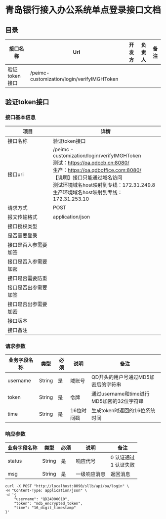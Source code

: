 # 青岛银行接入办公系统单点登录接口文档

## 目录
| 接口名称 | Url | 开发方 | 负责人 | 备注 |
| --- | --- | --- | --- | --- |
| 验证token接口 | /peimc-customization/login/verifyIMGHToken |  |  |  |

## 验证token接口
### 接口基本信息
| 项目 | 详情 |
| --- | --- |
| 接口名称 | 验证token接口 |
| 接口uri | /peimc - customization/login/verifyIMGHToken <br> 测试：https://oa.qdccb.cn:8080/ <br> 生产：https://oa.qdboffice.com:8080/ <br> 【说明】接口只能通过域名访问 <br> 测试环境域名host映射到专线：172.31.249.8 <br> 生产环境域名host映射到专线：172.31.253.10 |
| 请求方式 | POST |
| 报文传输格式 | application/json |
| 接口授权类型 |  |
| 是否需要登录 |  |
| 接口是否入参需要加签 |  |
| 接口是否入参需要加密 |  |
| 接口是否需要防重 |  |
| 接口是否出参需要加签 |  |
| 接口是否出参需要加密 |  |
| 接口版本 |  |
| 接口备注 |  |

### 请求参数
| 业务字段名称 | 类型 | 必须 | 说明 | 备注 |
| --- | --- | --- | --- | --- |
| username | String | 是 | 域账号 | QD开头的用户号通过MD5加密后的字符串 |
| token | String | 是 | 令牌 | 通过username和time进行MD5加密的32位字符串 |
| time | String | 是 | 16位时间戳 | 生成token时返回的16位系统时间 |

### 响应参数
| 业务字段名称 | 类型 | 必须 | 说明 | 备注 |
| --- | --- | --- | --- | --- |
| status | String | 是 | 响应代号 | 0 认证通过 <br> 1 认证失败 |
| msg | String | 是 | 一级响应消息 | 返回消息 |

```
curl -X POST "http://localhost:8090/sllb/api/oa/login" \
-H "Content-Type: application/json" \
-d '{
    "username": "QD24000010",
    "token": "md5_encrypted_token", 
    "time": "16_digit_timestamp"
}'
```